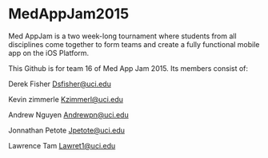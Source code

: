 # MedAppJam2015
Med AppJam is a two week-long tournament where students 
from all disciplines come together to form teams and
create a fully functional mobile app on the iOS Platform.

This Github is for team 16 of Med App Jam 2015.
Its members consist of:

Derek Fisher
Dsfisher@uci.edu

Kevin zimmerle
Kzimmerl@uci.edu

Andrew Nguyen
Andrewpn@uci.edu

Jonnathan Petote
Jpetote@uci.edu

Lawrence Tam
Lawret1@uci.edu
